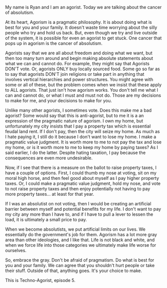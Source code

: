 My name is Ryan and I am an agorist. Today we are talking about the cancer of absolutism.

At its heart, Agorism is a pragmatic philosophy. It is about doing what is best for you and your family. It doesn't waste time worrying about the silly people who try and hold us back. But, even though we try and live outside of the system, it is possible for even an agorist to get stuck. One cancer that pops up in agorism is the cancer of absolutism.

Agorists say that we are all about freedom and doing what we want, but then too many turn around and begin making absolute statements about what we can and cannot do. For example, they might say that Agorists DON'T vote. Or, agorists ONLY buy locally sourced food. Some go so far as to say that agorists DON'T join religions or take part in anything that involves vertical hierarchies and power structures. You might agree with some or all of these, but the problem comes when we insist that these apply to ALL agorists. That just isn't how agorism works. You don't tell me what I can and cannot do, or what I must and must not do. Those are my decisions to make for me, and your decisions to make for you.

Unlike many other agorists, I sometimes vote. Does this make me a bad agorist? Some would say that this is anti-agorist, but to me it is a an expression of the pragmatic nature of agorism. I own my home, but unfortunately my city insists that I pay a property tax which is essential feudal land rent. If I don't pay, then the city will seize my home. As much as I hate paying it, I still do it because I don't want to lose my home. I make a pragmatic value judgment. It is worth more to me to not pay the tax and lose my home, or is it worth more to me to keep my home by paying taxes? As I said earlier, I do the latter. Despite hating taxation, I pay because the consequences are even more undesirable.

Now, if I see that there is a measure on the ballot to raise property taxes, I have a couple of options. First, I could thumb my nose at voting, sit on my moral high horse, and then feel good about myself as I pay higher property taxes. Or, I could make a pragmatic value judgment, hold my nose, and vote to not raise property taxes and then enjoy potentially not having to pay more property taxes... at least for that year.

If I was an absolutist on not voting, then I would be creating an artificial barrier between myself and potential benefits for my life. I don't want to pay my city any more than I have to, and if I have to pull a lever to lessen the load, it is ultimately a small price to pay.

When we become absolutists, we put artificial limits on our lives. We essentially do the government's job for them. Agorism has a lot more gray area than other ideologies, and I like that. Life is not black and white, and when we force life into those categories we ultimately make life worse for ourselves.

So, embrace the gray. Don't be afraid of pragmatism. Do what is best for you and your family. We can agree that you shouldn't hurt people or take their stuff. Outside of that, anything goes. It's your choice to make.

This is Techno-Agorist, episode 5.
